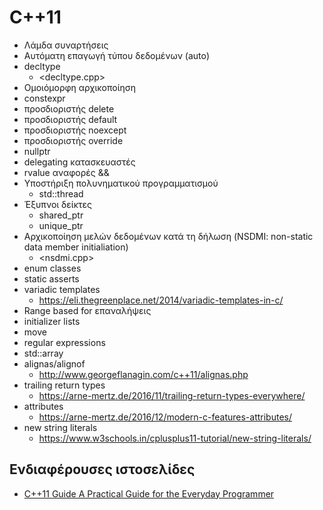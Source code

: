 # C++11

* Λάμδα συναρτήσεις
* Αυτόματη επαγωγή τύπου δεδομένων (auto)
* decltype
  * <decltype.cpp>
* Ομοιόμορφη αρχικοποίηση
* constexpr
* προσδιοριστής delete
* προσδιοριστής default
* προσδιοριστής noexcept
* προσδιοριστής override
* nullptr
* delegating κατασκευαστές
* rvalue αναφορές &&
* Υποστήριξη πολυνηματικού προγραμματισμού
  * std::thread
* Έξυπνοι δείκτες
  * shared_ptr
  * unique_ptr
* Αρχικοποίηση μελών δεδομένων κατά τη δήλωση (NSDMI: non-static data member initialiation)
  * <nsdmi.cpp>
* enum classes
* static asserts
* variadic templates
  * <https://eli.thegreenplace.net/2014/variadic-templates-in-c/>
* Range based for επαναλήψεις
* initializer lists
* move
* regular expressions
* std::array
* alignas/alignof
  * <http://www.georgeflanagin.com/c++11/alignas.php>
* trailing return types
  * <https://arne-mertz.de/2016/11/trailing-return-types-everywhere/>
* attributes
  * <https://arne-mertz.de/2016/12/modern-c-features-attributes/>
* new string literals
  * <https://www.w3schools.in/cplusplus11-tutorial/new-string-literals/>


## Ενδιαφέρουσες ιστοσελίδες

* [C++11 Guide
A Practical Guide for the Everyday Programmer](https://stuartwheaton.com/blog/2020-06-14-c++11-guide/)
